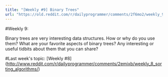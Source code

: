 ```yaml
---
title: "[Weekly #9] Binary Trees"
url: "https://old.reddit.com/r/dailyprogrammer/comments/2f6mo2/weekly_9_binary_trees/"
---
```


#Weekly 9:

Binary trees are very interesting data structures. How or why do you use them? What are your favorite aspects of binary trees? Any interesting or useful tidbits about them that you can share?

#Last week's topic:
[Weekly #8] (http://www.reddit.com/r/dailyprogrammer/comments/2emixb/weekly_8_sorting_algorithms/)